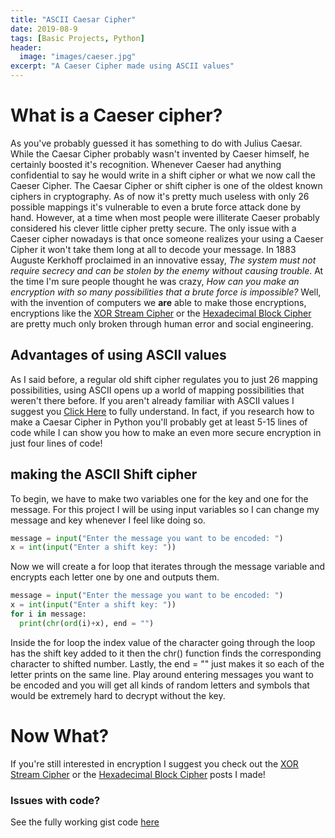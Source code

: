 ```yaml
---
title: "ASCII Caesar Cipher"
date: 2019-08-9
tags: [Basic Projects, Python]
header:
  image: "images/caeser.jpg"
excerpt: "A Caeser Cipher made using ASCII values"
---
```


# What is a Caeser cipher?
As you've probably guessed it has something to do with Julius Caesar. While the Caesar Cipher probably wasn't invented by Caeser himself, he certainly boosted it's recognition. Whenever Caeser had anything confidential to say he would write in a shift cipher or what we now call the Caeser Cipher. The Caesar Cipher or shift cipher is one of the oldest known ciphers in cryptography. As of now it's pretty much useless with only 26 possible mappings it's vulnerable to even a brute force attack done by hand. However, at a time when most people were illiterate Caeser probably considered his clever little cipher pretty secure. The only issue with a Caeser cipher nowadays is that once someone realizes your using a Caeser Cipher it won't take them long at all to decode your message. In 1883 Auguste Kerkhoff proclaimed in an innovative essay, *The system must not require secrecy and can be stolen by the enemy without causing trouble*. At the time I'm sure people thought he was crazy, *How can you make an encryption with so many possibilities that a brute force is impossible?* Well, with the invention of computers we **are** able to make those encryptions, encryptions like the [XOR Stream Cipher](https://patchyst.github.io/XORstream/) or the [Hexadecimal Block Cipher](https://patchyst.github.io/BlockCipher/) are pretty much only broken through human error and social engineering.

## Advantages of using ASCII values
As I said before, a regular old shift cipher regulates you to just 26 mapping possibilities, using ASCII opens up a world of mapping possibilities that weren't there before. If you aren't already familiar with ASCII values I suggest you [Click Here](https://patchyst.github.io/indexASCII/) to fully understand. In fact, if you research how to make a Caesar Cipher in Python you'll probably get at least 5-15 lines of code while I can show you how to make an even more secure encryption in just four lines of code!

## making the ASCII Shift cipher
To begin, we have to make two variables one for the key and one for the message. For this project I will be using input variables so I can change my message and key whenever I feel like doing so.
```python
message = input("Enter the message you want to be encoded: ")
x = int(input("Enter a shift key: "))
```
Now we will create a for loop that iterates through the message variable and encrypts each letter one by one and outputs them.
```python
message = input("Enter the message you want to be encoded: ")
x = int(input("Enter a shift key: "))
for i in message:
  print(chr(ord(i)+x), end = "")
```
Inside the for loop the index value of the character going through the loop has the shift key added to it then the chr() function finds the corresponding character to shifted number. Lastly, the end = "" just makes it so each of the letter prints on the same line. Play around entering messages you want to be encoded and you will get all kinds of random letters and symbols that would be extremely hard to decrypt without the key.


# Now What?
If you're still interested in encryption I suggest you check out the [XOR Stream Cipher](https://patchyst.github.io/XORstream/) or the [Hexadecimal Block Cipher](https://patchyst.github.io/BlockCipher/) posts I made!

### Issues with code?
See the fully working gist code [here](https://gist.github.com/Patchyst/06006ea382d27e26b0be4abaf7246948)
